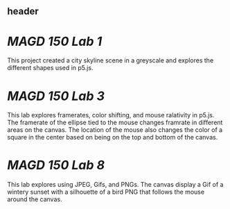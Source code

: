 ## header
# _MAGD 150 Lab 1_
This project created a city skyline scene in a greyscale and explores the different shapes used in p5.js.
# _MAGD 150 Lab 3_
This lab explores framerates, color shifting, and mouse ralativity in p5.js. The framerate of the ellipse tied to the mouse changes framrate in different areas on the canvas. The location of the mouse also changes the color of a square in the center based on being on the top and bottom of the canvas.
# _MAGD 150 Lab 8_
This lab explores using JPEG, Gifs, and PNGs. The canvas display a Gif of a wintery sunset with a silhouette of a bird PNG that follows the mouse around the canvas.
